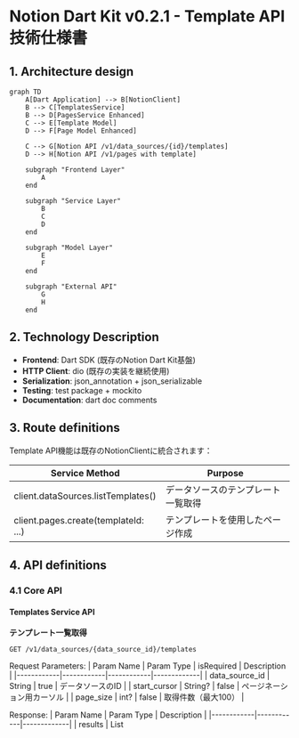 # Notion Dart Kit v0.2.1 - Template API 技術仕様書

## 1. Architecture design

```mermaid
graph TD
    A[Dart Application] --> B[NotionClient]
    B --> C[TemplatesService]
    B --> D[PagesService Enhanced]
    C --> E[Template Model]
    D --> F[Page Model Enhanced]
    
    C --> G[Notion API /v1/data_sources/{id}/templates]
    D --> H[Notion API /v1/pages with template]
    
    subgraph "Frontend Layer"
        A
    end
    
    subgraph "Service Layer"
        B
        C
        D
    end
    
    subgraph "Model Layer"
        E
        F
    end
    
    subgraph "External API"
        G
        H
    end
```

## 2. Technology Description

- **Frontend**: Dart SDK (既存のNotion Dart Kit基盤)
- **HTTP Client**: dio (既存の実装を継続使用)
- **Serialization**: json_annotation + json_serializable
- **Testing**: test package + mockito
- **Documentation**: dart doc comments

## 3. Route definitions

Template API機能は既存のNotionClientに統合されます：

| Service Method | Purpose |
|----------------|---------|
| client.dataSources.listTemplates() | データソースのテンプレート一覧取得 |
| client.pages.create(templateId: ...) | テンプレートを使用したページ作成 |

## 4. API definitions

### 4.1 Core API

#### Templates Service API

**テンプレート一覧取得**
```
GET /v1/data_sources/{data_source_id}/templates
```

Request Parameters:
| Param Name | Param Type | isRequired | Description |
|------------|------------|------------|-------------|
| data_source_id | String | true | データソースのID |
| start_cursor | String? | false | ページネーション用カーソル |
| page_size | int? | false | 取得件数（最大100） |

Response:
| Param Name | Param Type | Description |
|------------|------------|-------------|
| results | List<Template> | テンプレート一覧 |
| next_cursor | String? | 次のページのカーソル |
| has_more | bool | 次のページが存在するか |

**テンプレートを使用したページ作成**
```
POST /v1/pages
```

Request Parameters:
| Param Name | Param Type | isRequired | Description |
|------------|------------|------------|-------------|
| parent | Parent | true | 親ページまたはデータベース |
| template_id | String? | false | 使用するテンプレートのID |
| properties | Map<String, PropertyValue>? | false | ページプロパティ |

### 4.2 Type Definitions

```dart
// Template Model
@JsonSerializable()
class Template {
  final String id;
  final String title;
  final String? description;
  final DateTime createdTime;
  final DateTime lastEditedTime;
  final User createdBy;
  final User lastEditedBy;
  final String url;
  final bool archived;
  
  const Template({
    required this.id,
    required this.title,
    this.description,
    required this.createdTime,
    required this.lastEditedTime,
    required this.createdBy,
    required this.lastEditedBy,
    required this.url,
    required this.archived,
  });
  
  factory Template.fromJson(Map<String, dynamic> json) => 
      _$TemplateFromJson(json);
  Map<String, dynamic> toJson() => _$TemplateToJson(this);
}

// Templates Service
class TemplatesService {
  final NotionApiClient _client;
  
  const TemplatesService(this._client);
  
  Future<PaginatedList<Template>> listTemplates(
    String dataSourceId, {
    String? startCursor,
    int? pageSize,
  }) async {
    // Implementation
  }
}

// Enhanced Page Creation
class PagesService {
  Future<Page> create({
    required Parent parent,
    String? templateId,
    Map<String, PropertyValue>? properties,
    List<Block>? children,
  }) async {
    // Enhanced implementation with template support
  }
}
```

## 5. Server architecture diagram

Template API機能はクライアントサイドライブラリのため、サーバーアーキテクチャは適用されません。

## 6. Data model

### 6.1 Data model definition

```mermaid
erDiagram
    Template ||--o{ Page : "creates from"
    Template {
        string id PK
        string title
        string description
        datetime created_time
        datetime last_edited_time
        User created_by
        User last_edited_by
        string url
        boolean archived
    }
    
    Page {
        string id PK
        string template_id FK
        Parent parent
        Map properties
        datetime created_time
        datetime last_edited_time
    }
    
    DataSource ||--o{ Template : "contains"
    DataSource {
        string id PK
        string name
        string type
    }
```

### 6.2 Implementation Structure

```dart
// File Structure
lib/
├── src/
│   ├── models/
│   │   ├── template.dart          // Template model
│   │   └── template.g.dart        // Generated serialization
│   ├── services/
│   │   ├── templates_service.dart // Templates service
│   │   └── pages_service.dart     // Enhanced pages service
│   └── notion_client.dart         // Updated client
├── test/
│   ├── models/
│   │   └── template_test.dart
│   ├── services/
│   │   ├── templates_service_test.dart
│   │   └── pages_service_test.dart
│   └── integration/
│       └── template_integration_test.dart
└── example/
    └── template_example.dart

// Key Classes Implementation
class NotionClient {
  late final TemplatesService templates;
  late final PagesService pages; // Enhanced
  
  // Constructor updates to include templates service
}

// Error Handling
class TemplateNotFoundException extends NotionApiException {
  const TemplateNotFoundException(String message) : super(message);
}

class InvalidTemplateException extends NotionApiException {
  const InvalidTemplateException(String message) : super(message);
}
```

### 6.3 Migration Strategy

1. **Backward Compatibility**: 既存のPagesService.createメソッドは変更なし
2. **Optional Parameters**: templateIdは新しいオプションパラメータとして追加
3. **Gradual Adoption**: 開発者は段階的にテンプレート機能を採用可能
4. **Documentation**: 移行ガイドとサンプルコードを提供

### 6.4 Testing Strategy

```dart
// Unit Tests
- Template model serialization/deserialization
- TemplatesService methods
- Enhanced PagesService with template support
- Error handling scenarios

// Integration Tests  
- Real API calls with test templates
- End-to-end template workflow
- Performance benchmarks

// Mock Tests
- Network failure scenarios
- Invalid template ID handling
- Permission error handling
```

### 6.5 Performance Considerations

- **Caching**: テンプレート一覧のローカルキャッシュ機能
- **Pagination**: 大量のテンプレートに対する効率的なページネーション
- **Lazy Loading**: 必要に応じたテンプレート詳細の遅延読み込み
- **Error Recovery**: ネットワークエラー時の自動リトライ機能